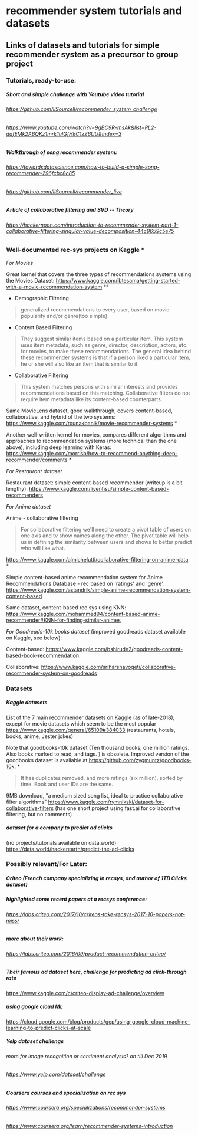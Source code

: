 # recommender system tutorials and datasets
## Links of datasets and tutorials for simple recommender system as a precursor to group project

### Tutorials, ready-to-use:

##### Short and simple challenge with Youtube video tutorial

###### https://github.com/llSourcell/recommender_system_challenge
###### https://www.youtube.com/watch?v=9gBC9R-msAk&list=PL2-dafEMk2A6QKz1mrk1uIGfHkC1zZ6UU&index=3


##### Walkthrough of song recommender system:

###### https://towardsdatascience.com/how-to-build-a-simple-song-recommender-296fcbc8c85
###### https://github.com/llSourcell/recommender_live

##### Article of collaborative filtering and SVD -- Theory
###### https://hackernoon.com/introduction-to-recommender-system-part-1-collaborative-filtering-singular-value-decomposition-44c9659c5e75


### Well-documented rec-sys projects on Kaggle *

*For Movies* 

Great kernel that covers the three types of recommendations systems using the Movies Dataset:
https://www.kaggle.com/ibtesama/getting-started-with-a-movie-recommendation-system **
  * Demographic Filtering
  > generalized recommendations to every user, based on movie popularity and/or genre(too simple)
  * Content Based Filtering
  > They suggest similar items based on a particular item. This system uses item metadata, such as genre, director, description, actors, etc. for movies, to make these recommendations. The general idea behind these recommender systems is that if a person liked a particular item, he or she will also like an item that is similar to it.
  * Collaborative Filtering
  > This system matches persons with similar interests and provides recommendations based on this matching. Collaborative filters do not require item metadata like its content-based counterparts.



Same MovieLens dataset, good walkthrough, covers content-based, collaborative, and hybrid of the two systems:
https://www.kaggle.com/rounakbanik/movie-recommender-systems *


Another well-written kernel for movies, compares different algorithms and approaches to recommendation systems (more technical than the one above), including deep learning with Keras:
https://www.kaggle.com/morrisb/how-to-recommend-anything-deep-recommender/comments *


*For Restaurant dataset*

Restaurant dataset: simple content-based recommender (writeup is a bit lengthy):
https://www.kaggle.com/liyenhsu/simple-content-based-recommenders


*For Anime dataset* 

Anime - collaborative filtering 
 > For collaborative filtering we'll need to create a pivot table of users on one axis and tv show names along the other. The pivot table will help us in defining the similarity between users and shows to better predict who will like what.

https://www.kaggle.com/ajmichelutti/collaborative-filtering-on-anime-data *


Simple content-based anime recommendation system for Anime Recommendations Database - rec based on 'ratings' and 'genre':
https://www.kaggle.com/astandrik/simple-anime-recommendation-system-content-based

Same dataset, content-based rec sys using KNN:
https://www.kaggle.com/mohammed94/content-based-anime-recommender#KNN-for-finding-similar-animes


*For Goodreads-10k books dataset* 
(improved goodreads dataset available on Kaggle, see below):

Content-based:
https://www.kaggle.com/bshirude2/goodreads-content-based-book-recommendation

Collaborative:
https://www.kaggle.com/sriharshavogeti/collaborative-recommender-system-on-goodreads



### Datasets

##### Kaggle datasets
List of the 7 main recommender datasets on Kaggle (as of late-2018), except for movie datasets which seem to be the most popular
https://www.kaggle.com/general/65109#384033 (restaurants, hotels, books, anime, Jester jokes)

Note that goodbooks-10k dataset (Ten thousand books, one million ratings. Also books marked to read, and tags.
) is obsolete. Improved version of the goodbooks dataset is available at https://github.com/zygmuntz/goodbooks-10k. *
 > It has duplicates removed, and more ratings (six million), sorted by time. Book and user IDs are the same.


9MB download, "a medium sized song list, ideal to practice collaborative filter algorithms"
https://www.kaggle.com/rymnikski/dataset-for-collaborative-filters
(has one short project using fast.ai for collaborative filtering, but no comments)


##### dataset for a company to predict ad clicks 
(no projects/tutorials available on data.world)
https://data.world/hackerearth/predict-the-ad-clicks



### Possibly relevant/For Later:

##### Criteo (French company specializing in recsys, and author of 1TB Clicks dataset) 
##### highlighted some recent papers at a recsys conference:
###### https://labs.criteo.com/2017/10/criteos-take-recsys-2017-10-papers-not-miss/
##### more about their work:
###### https://labs.criteo.com/2016/09/product-recommendation-criteo/

##### Their famous ad dataset here, challenge for predicting ad click-through rate
https://www.kaggle.com/c/criteo-display-ad-challenge/overview
##### using google cloud ML
https://cloud.google.com/blog/products/gcp/using-google-cloud-machine-learning-to-predict-clicks-at-scale

##### Yelp dataset challenge
###### more for image recognition or sentiment analysis? on till Dec 2019
###### https://www.yelp.com/dataset/challenge

##### Coursera courses and specialization on rec sys
###### https://www.coursera.org/specializations/recommender-systems
###### https://www.coursera.org/learn/recommender-systems-introduction
